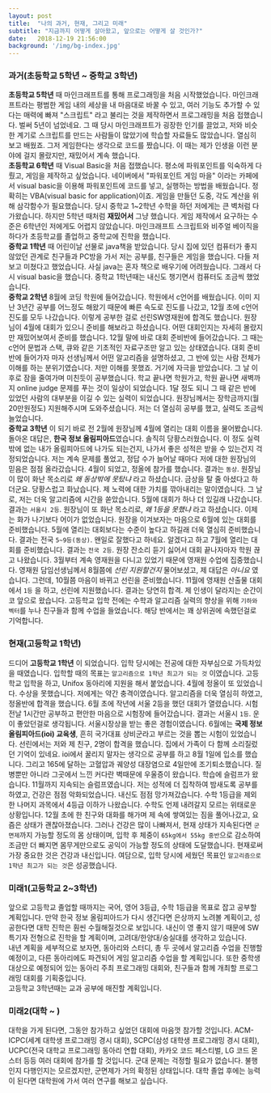 ```yaml
---
layout: post
title:  "나의 과거, 현재, 그리고 미래"
subtitle: "지금까지 어떻게 살아왔고, 앞으로는 어떻게 살 것인가?"
date:   2018-12-19 21:56:00
background: '/img/bg-index.jpg'
---
```


### 과거(초등학교 5학년 ~ 중학교 3학년)
<b>초등학교 5학년</b> 때 마인크래프트를 통해 프로그래밍을 처음 시작했었습니다. 마인크래프트라는 평범한 게임 내의 세상을 내 마음대로 바꿀 수 있고, 여러 기능도 추가할 수 있다는 매력에 빠져 "스크립트" 라고 불리는 것을 제작하면서 프로그래밍을 처음 접했습니다. 벌써 5년이 넘었네요. 그 때 당시 마인크래프트가 굉장한 인기를 끌었고, 저와 비슷한 계기로 스크립트를 만드는 사람들이 많았기에 학습할 자료들도 많았습니다. 열심히 보고 배웠죠. 그저 게임한다는 생각으로 코드를 짰습니다. 이 때는 제가 인생을 이런 분야에 걸지 몰랐지만, 재밌어서 계속 했습니다.<br>
<b>초등학교 6학년</b> 때 Visual Basic을 처음 접했습니다. 평소에 파워포인트를 익숙하게 다뤘고, 게임을 제작하고 싶었습니다. 네이버에서 "파워포인트 게임 마을" 이라는 카페에서 visual basic을 이용해 파워포인트에 코드를 넣고, 실행하는 방법을 배웠습니다. 정확히는 VBA(visual basic for application)이죠. 게임을 만들던 도중, 각도 계산을 위해 삼각함수가 필요했습니다. 당시 중학교 1~2학년 수학을 하던 저에게는 큰 벽처럼 다가왔습니다. 하지만 5학년 때처럼 <b>재밌어서</b> 그냥 했습니다. 게임 제작에서 요구하는 수준은 6학년인 저에게도 어렵지 않았습니다. 마인크래프트 스크립트와 비주얼 베이직을 하다가 초등학교를 졸업하고 중학교에 진학을 했습니다.<br>
<b>중학교 1학년</b> 때 어린이날 선물로 java책을 받았습니다. 당시 집에 있던 컴퓨터가 좋지 않았던 관계로 친구들과 PC방을 가서 저는 공부를, 친구들은 게임을 했습니다. 다들 저보고 미쳤다고 했었습니다. 사실 java는 혼자 책으로 배우기에 어려웠습니다. 그래서 다시 visual basic을 했습니다. 중학교 1학년때는 내신도 챙기면서 컴퓨터도 조금씩 했었습니다.<br>
<b>중학교 2학년</b> 8월에 코딩 학원에 들어갔습니다. 학원에서 c언어를 배웠습니다. 이미 지난 3년간 공부를 어느정도 해왔기 때문에 빠른 속도로 진도를 나갔고, 12월 초에 c언어 진도를 모두 나갔습니다. 이렇게 공부한 걸로 선린SW영재원에 합격도 했습니다. 원장님이 4월에 대회가 있으니 준비를 해보라고 하셨습니다. 어떤 대회인지는 자세히 몰랐지만 재밌어보여서 준비를 했습니다. 12월 말에 바로 대회 준비반에 들어갔습니다. 그 때는 c언어 문법과 스택, 큐와 같은 기초적인 자료구조만 알고 있는 상태였습니다. 대회 준비반에 들어가자 마자 선생님께서 어떤 알고리즘을 설명하셨고, 그 반에 있는 사람 전체가 이해를 하는 분위기였습니다. 저만 이해를 못했죠. 거기에 자극을 받았습니다. 그 날 이후로 잠을 줄여가며 미친듯이 공부했습니다. 학교 끝나면 학원가고, 학원 끝나면 새벽까지 online judge 문제를 푸는 것이 일상이 되었습니다. 1달 정도 되니 그 때 같은 반에 있었던 사람의 대부분을 이길 수 있는 실력이 되었습니다. 원장님께서는 장학금까지(월 20만원정도) 지원해주시며 도와주셨습니다. 저는 더 열심히 공부를 했고, 실력도 조금씩 늘었습니다.<br>
<b>중학교 3학년</b> 이 되기 바로 전 2월에 원장님께 4월에 열리는 대회 이름을 물어봤습니다. 돌아온 대답은, <b>한국 정보 올림피아드</b>였습니다. 솔직히 당황스러웠습니다. 이 정도 실력밖에 없는 내가 올림피아드에 나가도 되는건지, 나가서 좋은 성적은 받을 수 있는건지 걱정되었습니다. 저는 계속 문제를 풀었고, 정답 수가 늘어날 때마다 저에 대한 원장님의 믿음은 점점 올라갔습니다. 4월이 되었고, 정올에 참가를 했습니다. 결과는 `동상`. 원장님이 많이 화난 목소리로 <i>왜 동상밖에 못탔냐</i> 라고 하셨습니다. 금상을 탈 줄 아셨다고 하더군요. 당황스럽고 화났습니다. 제 노력에 대한 가치를 깎아내리는 말이였습니다. 그 날로, 저는 더욱 알고리즘에 시간을 쏟았습니다. 5월에 대회가 하나 더 있길래 나갔습니다. 결과는 `서울시 2등`. 원장님이 또 화난 목소리로, <i>왜 1등을 못했냐</i> 라고 하셨습니다. 이제는 화가 나기보다 어이가 없었습니다. 원장을 이겨보자는 마음으로 6월에 있는 대회를 준비했습니다. 5월에 열리는 대회보다는 수준이 높다고 하길래 더욱 열심히 준비했습니다. 결과는 전국 `5~9등(동상)`. 왠일로 잘했다고 하네요. 알겠다고 하고 7월에 열리는 대회를 준비했습니다. 결과는 `전국 2등`. 원장 잔소리 듣기 싫어서 대회 끝나자마자 학원 끊고 나왔습니다. 3월부터 계속 영재원을 다니고 있었기 때문에 영재원 수업에 집중했습니다. 영재원 담임선생님께서 8월쯤에 <i>선린 지원할건지</i> 물어보셨고, 제 대답은 <i>아니요</i> 였습니다. 그런데, 10월쯤 마음이 바뀌고 선린을 준비했습니다. 11월에 영재원 산출물 대회에서 `1등` 을 하고, 선린에 지원했습니다. 결과는 당연히 합격. 제 인생이 달라지는 순간이 코 앞으로 왔습니다. 고등학교 입학 전에는 수학과 알고리즘 실력의 향상을 위해 `기하와 벡터`를 누나 친구들과 함께 수업을 들었습니다. 해당 반에서는 꽤 상위권에 속했던걸로 기억합니다.

### 현재(고등학교 1학년)
드디어 <b>고등학교 1학년</b> 이 되었습니다. 입학 당시에는 전공에 대한 자부심으로 가득차있을 때였습니다. 입학할 때의 목표는 `알고리즘으로 1학년 최고가 되는 것` 이였습니다. 고등학교 입학을 하고, Unifox 동아리에 지원을 해서 붙었습니다. 4월에 정올이 또 있었습니다. 수상을 못했습니다. 저에게는 약간 충격이였습니다. 알고리즘을 더욱 열심히 하였고, 정올반에 합격을 했습니다. 6월 초에 작년에 서울 2등을 했던 대회가 열렸습니다. 시험 전날 1시간만 공부하고 편안한 마음으로 시험장에 들어갔습니다. 결과는 서울시 `1등`. 운이 좋았던걸로 생각됩니다. 서울시장상을 받는 좋은 경험이였습니다. 6월에는 <b>국제 정보 올림피아드(ioi) 교육생</b>, 흔히 국가대표 상비군라고 부르는 것을 뽑는 시험이 있었습니다. 선린에서는 저와 제 친구, 2명이 합격을 했습니다. 집에서 가족이 다 함께 소리질렀던 기억이 있네요. ioi에서 꿀리지 말자는 생각으로 공부를 하고 8월 1일에 입소를 했습니다. 그리고 165에 달하는 고혈압과 궤양성 대장염으로 4일만에 조기퇴소했습니다. 질병뿐만 아니라 그곳에서 느낀 커다란 벽때문에 우울증이 왔습니다. 학습에 슬럼프가 왔습니다. 11월까지 지속되는 슬럼프였습니다. 저는 성적에 더 집착하여 밤새도록 공부를 하였고, 건강은 점점 악화되었습니다. 내신도 점점 망가져갔습니다. 수학 1등급을 제외한 나머지 과목에서 4등급 이하가 나왔습니다. 수학도 언제 내려갈지 모르는 위태로운 상황입니다. 12월 초에 한 친구와 대화를 해가며 제 속에 쌓여있는 짐을 풀어나갔고, 요즘은 상태가 괜찮아졌습니다. 그러나 건강은 많이 나빠져서, 현재 상태가 지속된다면 `군 면제`까지 가능할 정도의 몸 상태이며, 입학 후 체중이 `65kg에서 55kg 중반`으로 감소하여 조금만 더 빠지면 몸무게만으로도 공익이 가능할 정도의 상태에 도달했습니다. 현재로써 가장 중요한 것은 건강과 내신입니다. 여담으로, 입학 당시에 세웠던 목표인 `알고리즘으로 1학년 최고가 되는 것`은 성공했습니다.

### 미래1(고등학교 2~3학년)
앞으로 고등학교 졸업할 때까지는 국어, 영어 3등급, 수학 1등급을 목표로 잡고 공부할 계획입니다. 만약 한국 정보 올림피아드가 다시 생긴다면 은상까지 노려볼 계획이고, 성공한다면 대학 진학은 훤씬 수월해질것으로 보입니다. 내신이 영 좋지 않기 때문에 SW 특기자 전형으로 진학을 할 계획이며, 고려대/한양대/숭실대를 생각하고 있습니다.<br>
내년 계획을 세부적으로 보자면, 동아리와 스터디, 총 두 곳에서 알고리즘 수업을 진행할 예정이고, 다른 동아리에도 파견되어 게임 알고리즘 수업을 할 계획입니다. 또한 중학생 대상으로 예정되어 있는 동아리 주최 프로그래밍 대회와, 친구들과 함께 개최할 프로그래밍 대회를 기획중입니다.<br>
고등학교 3학년때는 교과 공부에 매진할 계획입니다.

### 미래2(대학 ~ )
대학을 가게 된다면, 그동안 참가하고 싶었던 대회에 마음껏 참가할 것입니다. ACM-ICPC(세계 대학생 프로그래밍 경시 대회), SCPC(삼성 대학생 프로그래밍 경시 대회), UCPC(전국 대학교 프로그래밍 동아리 연합 대회), 카카오 코드 페스티벌, LG 코드 몬스터 등등 여러 대회에 참가를 할 것입니다. 군대 문제는 걱정할 필요가 없습니다. 불행인지 다행인지는 모르겠지만, 군면제가 거의 확정된 상태입니다. 대학 졸업 후에는 능력이 된다면 대학원에 가서 여러 연구를 해보고 싶습니다.
